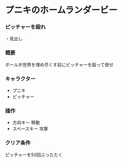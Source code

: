 # プニキのホームランダービー
### ピッチャーを殴れ

・見出し

###  概要
ボールが世界を埋め尽くす前にピッチャーを殴って倒せ

### キャラクター
- プニキ
- ピッチャー

### 操作
- 方向キー 移動
- スペースキー 攻撃

### クリア条件
ピッチャーを50回ぶったたく
